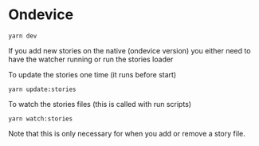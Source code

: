# Ondevice

```
yarn dev
```

If you add new stories on the native (ondevice version) you either need to have the watcher running or run the stories loader

To update the stories one time (it runs before start)

```
yarn update:stories
```

To watch the stories files (this is called with run scripts)

```
yarn watch:stories
```

Note that this is only necessary for when you add or remove a story file.

